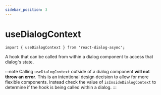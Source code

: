 ```yaml
---
sidebar_position: 3
---
```


# useDialogContext
```tsx
import { useDialogContext } from 'react-dialog-async';
```
A hook that can be called from within a dialog component to access that dialog's state.

:::note
Calling `useDialogContext` outside of a dialog component **will not throw an error**. This is an intentional design decision to allow for more flexible components. Instead check the value of `isInsideDialogContext` to determine if the hook is being called within a dialog.
:::
